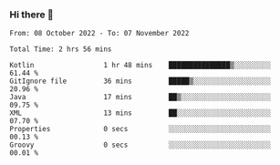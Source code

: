 ### Hi there 👋

<!--START_SECTION:waka-->

```text
From: 08 October 2022 - To: 07 November 2022

Total Time: 2 hrs 56 mins

Kotlin                 1 hr 48 mins    ███████████████▒░░░░░░░░░   61.44 %
GitIgnore file         36 mins         █████▒░░░░░░░░░░░░░░░░░░░   20.96 %
Java                   17 mins         ██▒░░░░░░░░░░░░░░░░░░░░░░   09.75 %
XML                    13 mins         ██░░░░░░░░░░░░░░░░░░░░░░░   07.70 %
Properties             0 secs          ░░░░░░░░░░░░░░░░░░░░░░░░░   00.13 %
Groovy                 0 secs          ░░░░░░░░░░░░░░░░░░░░░░░░░   00.01 %
```

<!--END_SECTION:waka-->

<!--
**jaimesalcedo1/jaimesalcedo1** is a ✨ _special_ ✨ repository because its `README.md` (this file) appears on your GitHub profile.

Here are some ideas to get you started:

- 🔭 I’m currently working on ...
- 🌱 I’m currently learning ...
- 👯 I’m looking to collaborate on ...
- 🤔 I’m looking for help with ...
- 💬 Ask me about ...
- 📫 How to reach me: ...
- 😄 Pronouns: ...
- ⚡ Fun fact: ...
-->
